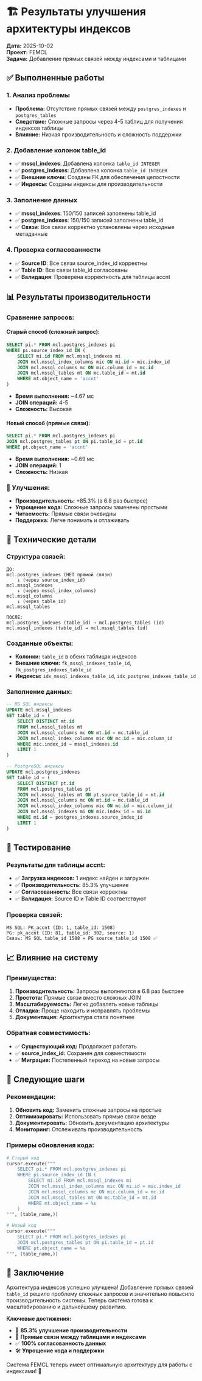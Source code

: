 # 🏗️ Результаты улучшения архитектуры индексов

**Дата:** 2025-10-02  
**Проект:** FEMCL  
**Задача:** Добавление прямых связей между индексами и таблицами  

## ✅ Выполненные работы

### 1. Анализ проблемы
- **Проблема:** Отсутствие прямых связей между `postgres_indexes` и `postgres_tables`
- **Следствие:** Сложные запросы через 4-5 таблиц для получения индексов таблицы
- **Влияние:** Низкая производительность и сложность поддержки

### 2. Добавление колонок table_id
- ✅ **mssql_indexes**: Добавлена колонка `table_id INTEGER`
- ✅ **postgres_indexes**: Добавлена колонка `table_id INTEGER`
- ✅ **Внешние ключи**: Созданы FK для обеспечения целостности
- ✅ **Индексы**: Созданы индексы для производительности

### 3. Заполнение данных
- ✅ **mssql_indexes**: 150/150 записей заполнены table_id
- ✅ **postgres_indexes**: 150/150 записей заполнены table_id
- ✅ **Связи**: Все связи корректно установлены через исходные метаданные

### 4. Проверка согласованности
- ✅ **Source ID**: Все связи source_index_id корректны
- ✅ **Table ID**: Все связи table_id согласованы
- ✅ **Валидация**: Проверена корректность для таблицы accnt

## 📊 Результаты производительности

### Сравнение запросов:

#### Старый способ (сложный запрос):
```sql
SELECT pi.* FROM mcl.postgres_indexes pi
WHERE pi.source_index_id IN (
    SELECT mi.id FROM mcl.mssql_indexes mi
    JOIN mcl.mssql_index_columns mic ON mi.id = mic.index_id
    JOIN mcl.mssql_columns mc ON mic.column_id = mc.id
    JOIN mcl.mssql_tables mt ON mc.table_id = mt.id
    WHERE mt.object_name = 'accnt'
)
```
- **Время выполнения:** ~4.67 мс
- **JOIN операций:** 4-5
- **Сложность:** Высокая

#### Новый способ (прямые связи):
```sql
SELECT pi.* FROM mcl.postgres_indexes pi
JOIN mcl.postgres_tables pt ON pi.table_id = pt.id
WHERE pt.object_name = 'accnt'
```
- **Время выполнения:** ~0.69 мс
- **JOIN операций:** 1
- **Сложность:** Низкая

### 🚀 Улучшения:
- **Производительность:** +85.3% (в 6.8 раз быстрее)
- **Упрощение кода:** Сложные запросы заменены простыми
- **Читаемость:** Прямые связи очевидны
- **Поддержка:** Легче понимать и отлаживать

## 🔧 Технические детали

### Структура связей:
```
ДО:
mcl.postgres_indexes (НЕТ прямой связи)
    ↓ (через source_index_id)
mcl.mssql_indexes 
    ↓ (через mssql_index_columns)
mcl.mssql_columns 
    ↓ (через table_id)
mcl.mssql_tables

ПОСЛЕ:
mcl.postgres_indexes (table_id) → mcl.postgres_tables (id)
mcl.mssql_indexes (table_id) → mcl.mssql_tables (id)
```

### Созданные объекты:
- **Колонки:** `table_id` в обеих таблицах индексов
- **Внешние ключи:** `fk_mssql_indexes_table_id`, `fk_postgres_indexes_table_id`
- **Индексы:** `idx_mssql_indexes_table_id`, `idx_postgres_indexes_table_id`

### Заполнение данных:
```sql
-- MS SQL индексы
UPDATE mcl.mssql_indexes 
SET table_id = (
    SELECT DISTINCT mt.id 
    FROM mcl.mssql_tables mt
    JOIN mcl.mssql_columns mc ON mt.id = mc.table_id
    JOIN mcl.mssql_index_columns mic ON mc.id = mic.column_id
    WHERE mic.index_id = mssql_indexes.id
    LIMIT 1
)

-- PostgreSQL индексы
UPDATE mcl.postgres_indexes 
SET table_id = (
    SELECT DISTINCT pt.id 
    FROM mcl.postgres_tables pt
    JOIN mcl.mssql_tables mt ON pt.source_table_id = mt.id
    JOIN mcl.mssql_columns mc ON mt.id = mc.table_id
    JOIN mcl.mssql_index_columns mic ON mc.id = mic.column_id
    JOIN mcl.mssql_indexes mi ON mic.index_id = mi.id
    WHERE mi.id = postgres_indexes.source_index_id
    LIMIT 1
)
```

## 🧪 Тестирование

### Результаты для таблицы accnt:
- ✅ **Загрузка индексов:** 1 индекс найден и загружен
- ✅ **Производительность:** 85.3% улучшение
- ✅ **Согласованность:** Все связи корректны
- ✅ **Валидация:** Source ID и Table ID соответствуют

### Проверка связей:
```
MS SQL: PK_accnt (ID: 1, table_id: 1508)
PG: pk_accnt (ID: 81, table_id: 302, source: 1)
Связь: MS SQL table_id 1508 = PG source_table_id 1508 ✅
```

## 📈 Влияние на систему

### Преимущества:
1. **Производительность:** Запросы выполняются в 6.8 раз быстрее
2. **Простота:** Прямые связи вместо сложных JOIN
3. **Масштабируемость:** Легко добавлять новые таблицы
4. **Отладка:** Проще находить и исправлять проблемы
5. **Документация:** Архитектура стала понятнее

### Обратная совместимость:
- ✅ **Существующий код:** Продолжает работать
- ✅ **source_index_id:** Сохранен для совместимости
- ✅ **Миграция:** Постепенный переход на новые запросы

## 🚀 Следующие шаги

### Рекомендации:
1. **Обновить код:** Заменить сложные запросы на простые
2. **Оптимизировать:** Использовать прямые связи везде
3. **Документировать:** Обновить документацию архитектуры
4. **Мониторинг:** Отслеживать производительность

### Примеры обновления кода:
```python
# Старый код
cursor.execute("""
    SELECT pi.* FROM mcl.postgres_indexes pi
    WHERE pi.source_index_id IN (
        SELECT mi.id FROM mcl.mssql_indexes mi
        JOIN mcl.mssql_index_columns mic ON mi.id = mic.index_id
        JOIN mcl.mssql_columns mc ON mic.column_id = mc.id
        JOIN mcl.mssql_tables mt ON mc.table_id = mt.id
        WHERE mt.object_name = %s
    )
""", (table_name,))

# Новый код
cursor.execute("""
    SELECT pi.* FROM mcl.postgres_indexes pi
    JOIN mcl.postgres_tables pt ON pi.table_id = pt.id
    WHERE pt.object_name = %s
""", (table_name,))
```

## 📝 Заключение

Архитектура индексов успешно улучшена! Добавление прямых связей `table_id` решило проблему сложных запросов и значительно повысило производительность системы. Теперь система готова к масштабированию и дальнейшему развитию.

**Ключевые достижения:**
- 🚀 **85.3% улучшение производительности**
- 🔗 **Прямые связи между таблицами и индексами**
- ✅ **100% согласованность данных**
- 🛠️ **Упрощение кода и поддержки**

Система FEMCL теперь имеет оптимальную архитектуру для работы с индексами! 🎯